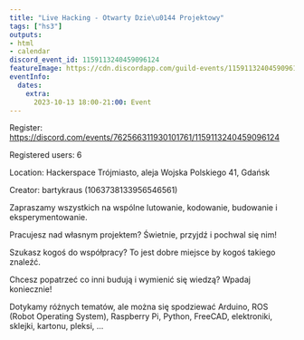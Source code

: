 ```yaml
---
title: "Live Hacking - Otwarty Dzie\u0144 Projektowy"
tags: ["hs3"]
outputs:
- html
- calendar
discord_event_id: 1159113240459096124
featureImage: https://cdn.discordapp.com/guild-events/1159113240459096124/3916a0743796a1d1f3f40596c4a88401.png?size=1024
eventInfo:
  dates:
    extra:
      2023-10-13 18:00-21:00: Event
---
```

Register: <https://discord.com/events/762566311930101761/1159113240459096124>

Registered users: 6

Location: Hackerspace Trójmiasto, aleja Wojska Polskiego 41, Gdańsk

Creator: bartykraus (1063738133956546561)

Zapraszamy wszystkich na wspólne lutowanie, kodowanie, budowanie i eksperymentowanie.

Pracujesz nad własnym projektem? Świetnie, przyjdź i pochwal się nim!

Szukasz kogoś do współpracy? To jest dobre miejsce by kogoś takiego znaleźć.

Chcesz popatrzeć co inni budują i wymienić się wiedzą? Wpadaj koniecznie!

Dotykamy różnych tematów, ale można się spodziewać Arduino, ROS (Robot Operating System), Raspberry Pi, Python, FreeCAD, elektroniki, sklejki, kartonu, pleksi, ...
